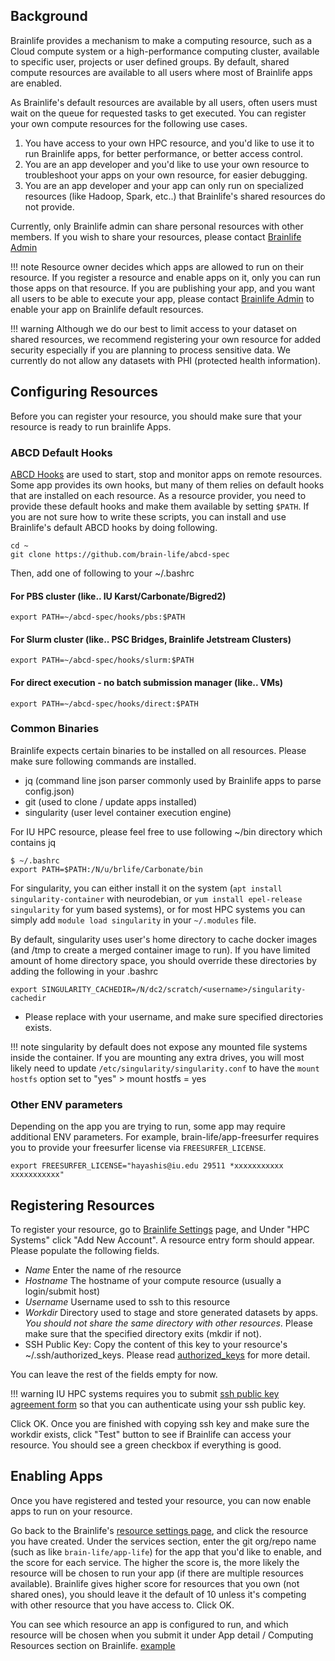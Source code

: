 
## Background

Brainlife provides a mechanism to make a computing resource, such as a Cloud compute system or a high-performance computing cluster, available to specific user, projects or user defined groups. By default, shared compute resources are available to all users where most of Brainlife apps are enabled. 

As Brainlife's default resources are available by all users, often users must wait on the queue for requested tasks to get executed. You can register your own compute resources for the following use cases.

1. You have access to your own HPC resource, and you'd like to use it to run Brainlife apps, for better performance, or better access control.
2. You are an app developer and you'd like to use your own resource to troubleshoot your apps on your own resource, for easier debugging.
3. You are an app developer and your app can only run on specialized resources (like Hadoop, Spark, etc..) that Brainlife's shared resources do not provide.

Currently, only Brainlife admin can share personal resources with other members. If you wish to share your resources, please contact [Brainlife Admin](mailto:brlife@iu.edu)

!!! note
	Resource owner decides which apps are allowed to run on their resource. If you register a resource and enable apps on it, only you can run those apps on that resource. If you are publishing your app, and you want all users to be able to execute your app, please contact [Brainlife Admin](mailto:brlife@iu.edu) to enable your app on Brainlife default resources.

!!! warning
	Although we do our best to limit access to your dataset on shared resources, we recommend registering your own resource for added security
	especially if you are planning to process sensitive data. We currently do not allow any datasets with PHI (protected health information).

## Configuring Resources

Before you can register your resource, you should make sure that your resource is ready to run brainlife Apps.

### ABCD Default Hooks

[ABCD Hooks](https://github.com/brain-life/abcd-spec) are used to start, stop and monitor apps on remote resources. Some app provides its own hooks, but many of them relies on default hooks that are installed on each resource. As a resource provider, you need to provide these default hooks and make them available by setting `$PATH`. If you are not sure how to write these scripts, you can install and use Brainlife's default ABCD hooks by doing following.

```
cd ~
git clone https://github.com/brain-life/abcd-spec
```

Then, add one of following to your ~/.bashrc

#### For PBS cluster (like.. IU Karst/Carbonate/Bigred2)

```
export PATH=~/abcd-spec/hooks/pbs:$PATH
```

#### For Slurm cluster (like.. PSC Bridges, Brainlife Jetstream Clusters)

```
export PATH=~/abcd-spec/hooks/slurm:$PATH
```

#### For direct execution - no batch submission manager (like.. VMs)

```
export PATH=~/abcd-spec/hooks/direct:$PATH
```

### Common Binaries

Brainlife expects certain binaries to be installed on all resources. Please make sure following commands are installed.

* jq (command line json parser commonly used by Brainlife apps to parse config.json)
* git (used to clone / update apps installed)
* singularity (user level container execution engine)

For IU HPC resource, please feel free to use following ~/bin directory which contains jq


```
$ ~/.bashrc
export PATH=$PATH:/N/u/brlife/Carbonate/bin
```

For singularity, you can either install it on the system (`apt install singularity-container` with neurodebian, or `yum install epel-release singularity` for yum based systems), or for most HPC systems you can simply add `module load singularity` in your `~/.modules` file.

By default, singularity uses user's home directory to cache docker images (and /tmp to create a merged container image to run). If you have limited amount of home directory space, you should override these directories by adding the following in your .bashrc

```
export SINGULARITY_CACHEDIR=/N/dc2/scratch/<username>/singularity-cachedir
```

* Please replace <username> with your username, and make sure specified directories exists.

!!! note
    singularity by default does not expose any mounted file systems inside the container. If you are mounting any extra drives, you will most likely need to update `/etc/singularity/singularity.conf` to have the `mount hostfs` option set to "yes" 
    > mount hostfs = yes

### Other ENV parameters

Depending on the app you are trying to run, some app may require additional ENV parameters. For example, brain-life/app-freesurfer requires you to provide your freesurfer license via `FREESURFER_LICENSE`.

```
export FREESURFER_LICENSE="hayashis@iu.edu 29511 *xxxxxxxxxxx xxxxxxxxxxx"
```

## Registering Resources

To register your resource, go to [Brainlife Settings](https://brainlife.io/amaretti/#!/resources) page, and Under "HPC Systems" click "Add New Account". A resource entry form should appear. Please populate the following fields.

* *Name* Enter the name of rhe resource
* *Hostname* The hostname of your compute resource (usually a login/submit host)
* *Username* Username used to ssh to this resource
* *Workdir* Directory used to stage and store generated datasets by apps. *You should not share the same directory with other resources*. Please make sure that the specified directory exits (mkdir if not).
* SSH Public Key: Copy the content of this key to your resource's ~/.ssh/authorized_keys. Please read [authorized_keys](https://www.ssh.com/ssh/authorized_keys/) for more detail.

You can leave the rest of the fields empty for now.

!!! warning
	IU HPC systems requires you to submit [ssh public key agreement form](https://hpceverywhere.iu.edu/agree) so that you can authenticate using your ssh public key.

Click OK. Once you are finished with copying ssh key and make sure the workdir exists, click "Test" button to see if Brainlife can access your resource. You should see a green checkbox if everything is good.

## Enabling Apps

Once you have registered and tested your resource, you can now enable apps to run on your resource.

Go back to the Brainlife's [resource settings page](https://brainlife.io/amaretti/#!/resources), and click the resource you have created. Under the services section, enter the git org/repo name (such as like `brain-life/app-life`) for the app that you'd like to enable, and the score for each service. The higher the score is, the more likely the resource will be chosen to run your app (if there are multiple resources available). Brainlife gives higher score for resources that you own (not shared ones), you should leave it the default of 10 unless it's competing with other resource that you have access to. Click OK.

You can see which resource an app is configured to run, and which resource will be chosen when you submit it under App detail / Computing Resources section on Brainlife. [example](https://brainlife.io/app/58c56cf7e13a50849b258800)


